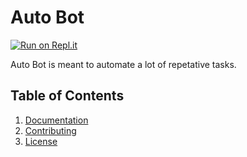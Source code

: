 # Auto Bot

[![Run on Repl.it](https://repl.it/badge/github/ayushmxn/auto-bot)](https://repl.it/github/ayushmxn/auto-bot)

Auto Bot is meant to automate a lot of repetative tasks.

## Table of Contents

1. [Documentation](https://github.com/ayushmxn/auto-bot/blob/master/.github/DOCUMENTATION.md)
2. [Contributing](https://github.com/ayushmxn/auto-bot/blob/master/.github/CONTRIBUTING.md)
3. [License](https://github.com/ayushmxn/auto-bot/blob/master/.github/LICENSE)
